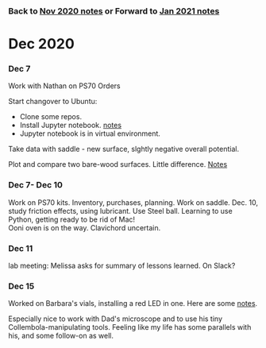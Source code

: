 
### Back to [Nov 2020 notes](../Nov2020)  or  Forward to [Jan 2021 notes](../Jan2021)

# Dec 2020


 ### Dec 7
 
 Work with Nathan on PS70 Orders
 
 Start changover to Ubuntu:
 - Clone some repos.
 - Install Jupyter notebook.  [notes](../../Ubuntu_setup_2020/)
 - Jupyter notebook is in virtual environment.
 
Take data with saddle - new surface, slghtly negative overall potential.

Plot and compare two bare-wood surfaces.   Little difference.  [Notes](https://github.com/roberthart56/SCFAB/tree/master/SC_lab/Projects/rotating_saddle)

### Dec 7- Dec 10

Work on PS70 kits.  Inventory, purchases, planning.
Work on saddle.  Dec. 10, study friction effects, using lubricant.  Use Steel ball.
Learning to use Python, getting ready to be rid of Mac!  
Ooni oven is on the way.  Clavichord uncertain.

### Dec 11

lab meeting:  Melissa asks for summary of lessons learned.  On Slack?

### Dec 15

Worked on Barbara's vials, installing a red LED in one.  Here are some [notes](../../Vial_lights).  

Especially nice to work with Dad's microscope and to use his tiny Collembola-manipulating tools.  Feeling like my life has some parallels with his, and some follow-on as well.


